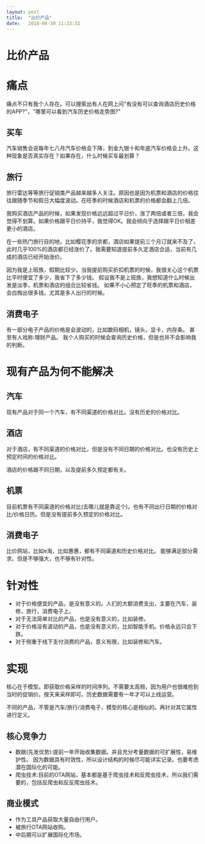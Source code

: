 ```yaml
---
layout: post
title:  "比价产品"
date:   2018-08-30 11:23:32
---
```



# 比价产品

# 痛点

痛点不只有我个人存在。可以搜索出有人在网上问"有没有可以查询酒店历史价格的APP?"，"哪里可以看到汽车历史价格走势图?"

## 买车

汽车销售会说每年七八月汽车价格会下降，到金九银十和年底汽车价格会上升。这种现象是否真实存在？如果存在，什么时候买车最划算？

## 旅行

旅行雷达等等旅行促销类产品越来越多人关注。原因也是因为机票和酒店的价格往往跟随季节和假日大幅度波动。在旺季的时候酒店和机票的价格都会翻上几倍。

我购买酒店产品的时候，如果发现价格远远超过平日价，涨了两倍或者三倍，我会觉得不划算。如果价格跟平日价持平，我觉得OK。我会倾向于选择跟平日价相差更小的酒店。

在一些热门旅行目的地，比如樱花季的京都，酒店如果提前三个月订就来不及了，此时几乎100%的酒店都已经涨价了。我需要知道提前多久定酒店合适，当前有几成的酒店已经开始涨价。

因为我是上班族，假期比较少。当我提前购买折扣机票的时候，我很关心这个机票比平时便宜了多少，我省下了多少钱。
假设我不是上班族，我想知道什么时候出发是淡季，机票和酒店的组合比较省钱。 如果不小心预定了旺季的机票和酒店，会白掏出很多钱。尤其是多人出行的时候。

## 消费电子

有一部分电子产品的价格是会波动的，比如数码相机，镜头，显卡，内存条。 甚至有人戏称:理财产品。 我个人购买的时候会查询历史价格，但是也并不会影响我的判断。

# 现有产品为何不能解决

## 汽车

现有产品对于同一个汽车，有不同渠道的价格对比。没有历史的价格对比。

## 酒店

对于酒店，有不同渠道的价格对比，但是没有不同日期的价格对比。也没有历史上预定时间的价格对比。

酒店的价格跟不同日期，以及提前多久预定都有关。

## 机票

目前机票有不同渠道的价格对比(去哪儿就是靠这个)。也有不同出行日期的价格对比/价格日历。但是没有提前多久预定的价格对比。

## 消费电子
比价网站，比如e淘，比如惠惠，都有不同渠道和历史价格对比。 能够满足部分需求。但是不够强大，也不够有针对性。


# 针对性

- 对于价格便宜的产品，是没有意义的。人们的大额消费支出，主要在汽车，装修，旅行，消费电子上。
- 对于无法简单对比的产品，也是没有意义的，比如装修。
- 对于价格没有波动的产品，也是没有意义的，比如智能手机。价格永远只会下跌。
- 对于侧重于线下支付消费的产品，意义有限，比如装修和汽车。

# 实现

核心在于模型。即获取价格采样的时间序列。不需要太高频，因为用户也很难抢到当时的促销价。按天来采样即可。历史数据需要有一年才可以上线运营。

不同的产品，不管是汽车/旅行/消费电子，模型的核心是相似的。再针对其它属性进行定义。

## 核心竞争力

- 数据(先发优势):提前一年开始收集数据。并且充分考量数据的可扩展性，易维护性。 因为数据具有时效性，所以设计结构的时候尽可能详实记录。也要考虑潜在国际化的可能。
- 爬虫技术:目前的OTA网站，基本都是基于爬虫技术和反爬虫技术，所以我们需要的，包括反爬虫和反反爬虫技术。

## 商业模式

- 作为工具产品获取大量自由行用户。
- 被旅行OTA网站收购。
- 中后期可以扩展国际化市场。
